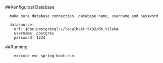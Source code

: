 ##Konfigurasi Database

~~~
  make sure database connection. database name, username and password

  datasource:
    url: jdbc:postgresql://localhost:5432/db_tilaka
    username: postgres
    password: 1234
~~~
##Running
~~~
    execute mvn spring-boot:run 
~~~
